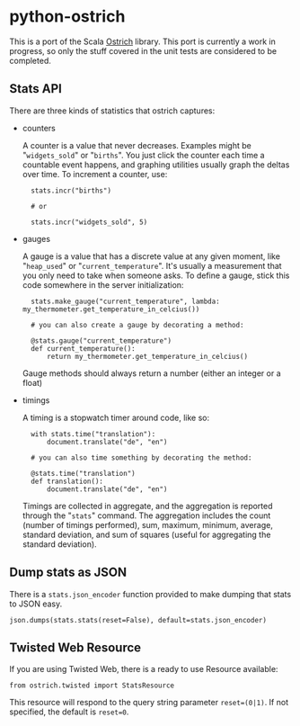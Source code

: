 # python-ostrich

This is a port of the Scala [Ostrich](http://github.com/robey/ostrich) library. This port is currently a work in progress, so only the stuff covered in the unit tests are considered to be completed.

## Stats API ##

There are three kinds of statistics that ostrich captures:

- counters
  
  A counter is a value that never decreases. Examples might be "`widgets_sold`" or "`births`". You
  just click the counter each time a countable event happens, and graphing utilities usually graph
  the deltas over time. To increment a counter, use:
 
        stats.incr("births")
        
        # or

        stats.incr("widgets_sold", 5)

- gauges

  A gauge is a value that has a discrete value at any given moment, like "`heap_used`" or
  "`current_temperature`". It's usually a measurement that you only need to take when someone asks.
  To define a gauge, stick this code somewhere in the server initialization:

        stats.make_gauge("current_temperature", lambda: my_thermometer.get_temperature_in_celcius())

        # you can also create a gauge by decorating a method:

        @stats.gauge("current_temperature")
        def current_temperature():
            return my_thermometer.get_temperature_in_celcius()

  Gauge methods should always return a number (either an integer or a float)

- timings

  A timing is a stopwatch timer around code, like so:

        with stats.time("translation"):
            document.translate("de", "en")

        # you can also time something by decorating the method:

        @stats.time("translation")
        def translation():
            document.translate("de", "en")

  Timings are collected in aggregate, and the aggregation is reported through the "`stats`" command.
  The aggregation includes the count (number of timings performed), sum, maximum, minimum, average,
  standard deviation, and sum of squares (useful for aggregating the standard deviation).

## Dump stats as JSON ##

There is a `stats.json_encoder` function provided to make dumping that stats to JSON easy.

    json.dumps(stats.stats(reset=False), default=stats.json_encoder)

## Twisted Web Resource ##

If you are using Twisted Web, there is a ready to use Resource available:

    from ostrich.twisted import StatsResource

This resource will respond to the query string parameter `reset=(0|1)`. If not specified, the default is `reset=0`.
